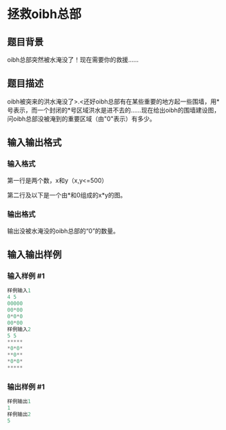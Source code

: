 # 拯救oibh总部

## 题目背景

oibh总部突然被水淹没了！现在需要你的救援……

## 题目描述

oibh被突来的洪水淹没了>.<还好oibh总部有在某些重要的地方起一些围墙，用\*号表示，而一个封闭的\*号区域洪水是进不去的……现在给出oibh的围墙建设图，问oibh总部没被淹到的重要区域（由"0"表示）有多少。

## 输入输出格式

### 输入格式

第一行是两个数，x和y（x,y<=500）

第二行及以下是一个由\*和0组成的x\*y的图。

### 输出格式

输出没被水淹没的oibh总部的“0”的数量。

## 输入输出样例

### 输入样例 #1

```cpp
样例输入1
4 5
00000
00*00
0*0*0
00*00
样例输入2
5 5
*****
*0*0*
**0**
*0*0*
*****

```
### 输出样例 #1

```cpp
样例输出1
1
样例输出2
5

```
